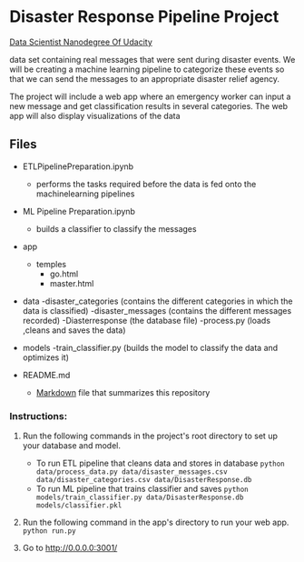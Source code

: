 # Disaster Response Pipeline Project
[Data Scientist Nanodegree Of Udacity](https://www.udacity.com/course/data-scientist-nanodegree--nd025) 

data set containing real messages that were sent during disaster events. We will be creating a machine learning pipeline to categorize these events so that we can send the messages to an appropriate disaster relief agency.

The project will include a web app where an emergency worker can input a new message and get classification results in several categories. The web app will also display visualizations of the data

## Files  
- ETLPipelinePreparation.ipynb    

    
    - performs the tasks required before the data is fed onto the machinelearning pipelines 
   
- ML Pipeline Preparation.ipynb
  - builds a classifier to classify the messages
     
- app
  - temples
    - go.html
    - master.html
- data
  -disaster_categories (contains the different categories in which the data is classified)
  -disaster_messages   (contains the different messages recorded)
  -Diasterresponse     (the database file)
  -process.py          (loads ,cleans and saves the data)
  
- models
  -train_classifier.py (builds the model to classify the data and optimizes it)

- README.md  
  - [Markdown](https://guides.github.com/features/mastering-markdown/) file that summarizes this repository  


### Instructions:
1. Run the following commands in the project's root directory to set up your database and model.

    - To run ETL pipeline that cleans data and stores in database
        `python data/process_data.py data/disaster_messages.csv data/disaster_categories.csv data/DisasterResponse.db`
    - To run ML pipeline that trains classifier and saves
        `python models/train_classifier.py data/DisasterResponse.db models/classifier.pkl`

2. Run the following command in the app's directory to run your web app.
    `python run.py`

3. Go to http://0.0.0.0:3001/
